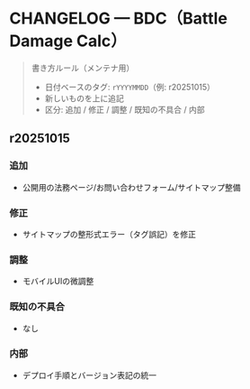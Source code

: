# CHANGELOG — BDC（Battle Damage Calc）

> 書き方ルール（メンテナ用）
> - 日付ベースのタグ: `rYYYYMMDD`（例: r20251015）
> - 新しいものを上に追記
> - 区分: 追加 / 修正 / 調整 / 既知の不具合 / 内部

## r20251015
### 追加
- 公開用の法務ページ/お問い合わせフォーム/サイトマップ整備

### 修正
- サイトマップの整形式エラー（<loc>タグ誤記）を修正

### 調整
- モバイルUIの微調整

### 既知の不具合
- なし

### 内部
- デプロイ手順とバージョン表記の統一
